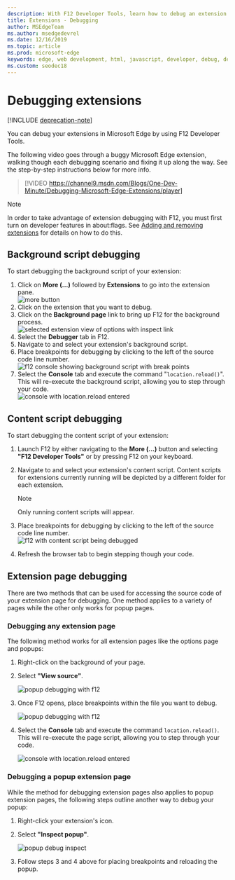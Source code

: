```yaml
---
description: With F12 Developer Tools, learn how to debug an extension's background script, content scripts, and extension pages.
title: Extensions - Debugging
author: MSEdgeTeam
ms.author: msedgedevrel
ms.date: 12/16/2019
ms.topic: article
ms.prod: microsoft-edge
keywords: edge, web development, html, javascript, developer, debug, debugging
ms.custom: seodec18
---
```


# Debugging extensions  

[!INCLUDE [deprecation-note](../includes/deprecation-note.md)]  

You can debug your extensions in Microsoft Edge by using F12 Developer Tools.

The following video goes through a buggy Microsoft Edge extension, walking though each debugging scenario and fixing it up along the way. See the step-by-step instructions below for more info.

> [!VIDEO https://channel9.msdn.com/Blogs/One-Dev-Minute/Debugging-Microsoft-Edge-Extensions/player]

> [!NOTE]
> In order to take advantage of extension debugging with F12, you must first turn on developer features in about:flags. See [Adding and removing extensions](./adding-and-removing-extensions.md) for details on how to do this.

## Background script debugging
To start debugging the background script of your extension:

1. Click on **More (...)** followed by **Extensions** to go into the extension pane.  
 ![more button](./../media/morebutton.png)
2. Click on the extension that you want to debug.
3. Click on the **Background page** link to bring up F12 for the background process.  
 ![selected extension view of options with inspect link](./../media/debug-inspect.png)
4. Select the **Debugger** tab in F12.
5. Navigate to and select your extension's background script.
6. Place breakpoints for debugging by clicking to the left of the source code line number.  
 ![f12 console showing background script with break points](./../media/debug-f12-background.png)
7. Select the **Console** tab and execute the command "`location.reload()`". This will re-execute the background script, allowing you to step through your code.  
 ![console with location.reload entered](./../media/debug-f12-background-console.png)

## Content script debugging
To start debugging the content script of your extension:

1. Launch F12 by either navigating to the **More (...)** button and selecting **"F12 Developer Tools"** or by pressing F12 on your keyboard.
2. Navigate to and select your extension's content script. Content scripts for extensions currently running will be depicted by a different folder for each extension.

    > [!NOTE]
    > Only running content scripts will appear.

3. Place breakpoints for debugging by clicking to the left of the source code line number.  
 ![f12 with content script being debugged](./../media/debug-content-f12.png)
4. Refresh the browser tab to begin stepping though your code.

## Extension page debugging

There are two methods that can be used for accessing the source code of your extension page for debugging. One method applies to a variety of pages while the other only works for popup pages.

### Debugging any extension page
The following method works for all extension pages like the options page and popups:

1. Right-click on the background of your page.
2. Select **"View source"**.

   ![popup debugging with f12](./../media/debug-popup-select.png)

3. Once F12 opens, place breakpoints within the file you want to debug.

   ![popup debugging with f12](./../media/debug-popup-f12.png)
4. Select the **Console** tab and execute the command `location.reload()`. This will re-execute the page script, allowing you to step through your code.  

   ![console with location.reload entered](./../media/debug-f12-background-console.png)

### Debugging a popup extension page
While the method for debugging extension pages also applies to popup extension pages, the following steps outline another way to debug your popup:

1. Right-click your extension's icon.
2. Select **"Inspect popup"**.

   ![popup debug inspect](./../media/debug-popup-inspect.png)
3. Follow steps 3 and 4 above for placing breakpoints and reloading the popup.
